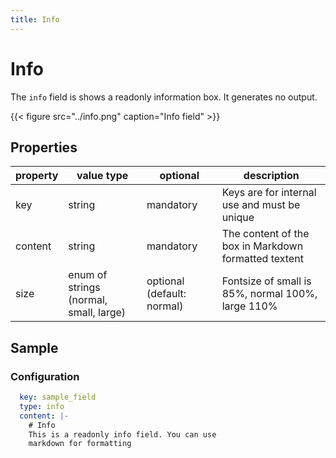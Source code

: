 ```yaml
---
title: Info
---
```


# Info

The `info` field is shows a readonly information box. It generates no output.

{{< figure src="../info.png" caption="Info field" >}}

## Properties

| property | value type                             | optional                   | description                                          |
|----------|----------------------------------------|----------------------------|------------------------------------------------------|
| key      | string                                 | mandatory                  | Keys are for internal use and must be unique         |
| content  | string                                 | mandatory                  | The content of the box in Markdown formatted textent |
| size     | enum of strings (normal, small, large) | optional (default: normal) | Fontsize of small is 85%, normal 100%, large 110%    |


## Sample

### Configuration

```yaml
  key: sample_field
  type: info
  content: |-
    # Info
    This is a readonly info field. You can use
    markdown for formatting
```
